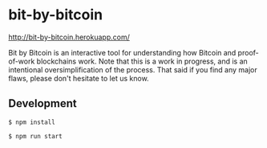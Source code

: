 # bit-by-bitcoin

http://bit-by-bitcoin.herokuapp.com/

Bit by Bitcoin is an interactive tool for understanding how Bitcoin and proof-of-work blockchains work. Note that this is a work in progress, and is an intentional oversimplification of the process. That said if you find any major flaws, please don't hesitate to let us know.

## Development

`$ npm install`

`$ npm run start`
